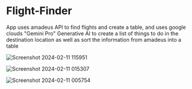 # Flight-Finder

App uses amadeus API to find flights and create a table, and uses google clouds "Gemini Pro" Generative AI to create a list of things to do in the destination location as well as sort the information from amadeus into a table

![Screenshot 2024-02-11 115951](https://github.com/hetzoo/Flight-Finder/assets/75696386/8f6e7683-c9e1-4831-b9f8-a00266923f90)

![Screenshot 2024-02-11 015307](https://github.com/hetzoo/Flight-Finder/assets/75696386/a8b3b2e2-cfe0-4ebd-8be9-b0737f07fbd2)

![Screenshot 2024-02-11 005754](https://github.com/hetzoo/Flight-Finder/assets/75696386/5fb86521-ff45-415a-a7bc-0efd5a082a3d)

